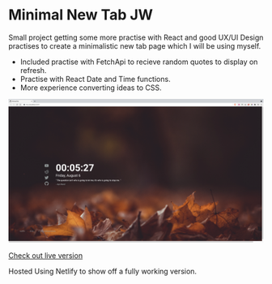 # Minimal New Tab JW
Small project getting some more practise with React and good UX/UI Design practises to create a minimalistic new tab page which I will be using myself.

- Included practise with FetchApi to recieve random quotes to display on refresh.
- Practise with React Date and Time functions. 
- More experience converting ideas to CSS.
 
<img src="https://github.com/joshwatley/minimal-tab-page/blob/main/Screenshot%202021-08-06%20at%2000.05.27.png">

<a href="https://www.mintabbyjw.netlify.app" target="_blank">Check out live version</a>

Hosted Using Netlify to show off a fully working version.
